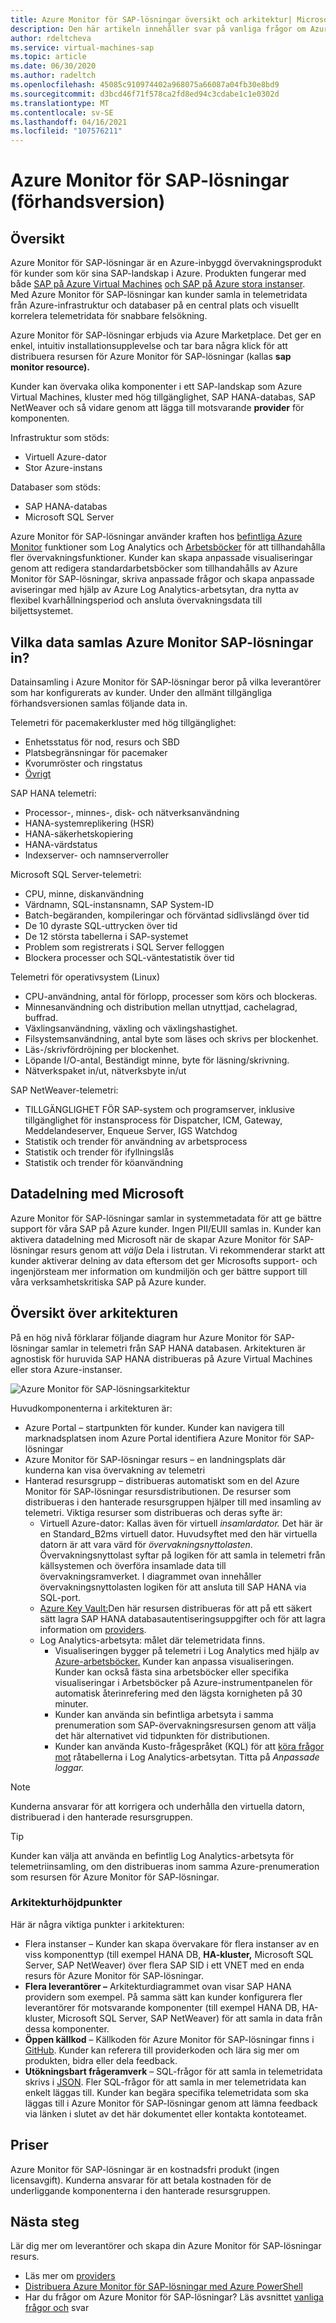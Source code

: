```yaml
---
title: Azure Monitor för SAP-lösningar översikt och arkitektur| Microsoft Docs
description: Den här artikeln innehåller svar på vanliga frågor om Azure Monitor för SAP-lösningar
author: rdeltcheva
ms.service: virtual-machines-sap
ms.topic: article
ms.date: 06/30/2020
ms.author: radeltch
ms.openlocfilehash: 45085c910974402a968075a66087a04fb30e8bd9
ms.sourcegitcommit: d3bcd46f71f578ca2fd8ed94c3cdabe1c1e0302d
ms.translationtype: MT
ms.contentlocale: sv-SE
ms.lasthandoff: 04/16/2021
ms.locfileid: "107576211"
---
```

# <a name="azure-monitor-for-sap-solutions-preview"></a>Azure Monitor för SAP-lösningar (förhandsversion)

## <a name="overview"></a>Översikt

Azure Monitor för SAP-lösningar är en Azure-inbyggd övervakningsprodukt för kunder som kör sina SAP-landskap i Azure. Produkten fungerar med både [SAP på Azure Virtual Machines](./hana-get-started.md) [och SAP på Azure stora instanser](./hana-overview-architecture.md).
Med Azure Monitor för SAP-lösningar kan kunder samla in telemetridata från Azure-infrastruktur och databaser på en central plats och visuellt korrelera telemetridata för snabbare felsökning.

Azure Monitor för SAP-lösningar erbjuds via Azure Marketplace. Det ger en enkel, intuitiv installationsupplevelse och tar bara några klick för att distribuera resursen för Azure Monitor för SAP-lösningar (kallas **sap monitor resource).**

Kunder kan övervaka olika komponenter i ett SAP-landskap som Azure Virtual Machines, kluster med hög tillgänglighet, SAP HANA-databas, SAP NetWeaver och så vidare genom att lägga till motsvarande **provider** för komponenten.

Infrastruktur som stöds:

- Virtuell Azure-dator
- Stor Azure-instans

Databaser som stöds:
- SAP HANA-databas
- Microsoft SQL Server

Azure Monitor för SAP-lösningar använder kraften hos [befintliga Azure Monitor](../../../azure-monitor/overview.md) funktioner som Log Analytics och [Arbetsböcker](../../../azure-monitor/visualize/workbooks-overview.md) för att tillhandahålla fler övervakningsfunktioner. Kunder kan [](../../../azure-monitor/visualize/workbooks-overview.md#getting-started) skapa anpassade visualiseringar genom att redigera standardarbetsböcker [](../../../azure-monitor/logs/log-analytics-tutorial.md) som tillhandahålls [](../../../azure-monitor/alerts/tutorial-response.md) av Azure Monitor för SAP-lösningar, skriva anpassade frågor och skapa anpassade aviseringar med hjälp av Azure Log Analytics-arbetsytan, dra nytta av flexibel kvarhållningsperiod och ansluta övervakningsdata till biljettsystemet. [](../../../azure-monitor/logs/manage-cost-storage.md#change-the-data-retention-period)

## <a name="what-data-does-azure-monitor-for-sap-solutions-collect"></a>Vilka data samlas Azure Monitor SAP-lösningar in?

Datainsamling i Azure Monitor för SAP-lösningar beror på vilka leverantörer som har konfigurerats av kunder. Under den allmänt tillgängliga förhandsversionen samlas följande data in.

Telemetri för pacemakerkluster med hög tillgänglighet:
- Enhetsstatus för nod, resurs och SBD
- Platsbegränsningar för pacemaker
- Kvorumröster och ringstatus
- [Övrigt](https://github.com/ClusterLabs/ha_cluster_exporter/blob/master/doc/metrics.md)

SAP HANA telemetri:
- Processor-, minnes-, disk- och nätverksanvändning
- HANA-systemreplikering (HSR)
- HANA-säkerhetskopiering
- HANA-värdstatus
- Indexserver- och namnserverroller

Microsoft SQL Server-telemetri:
- CPU, minne, diskanvändning
- Värdnamn, SQL-instansnamn, SAP System-ID
- Batch-begäranden, kompileringar och förväntad sidlivslängd över tid
- De 10 dyraste SQL-uttrycken över tid
- De 12 största tabellerna i SAP-systemet
- Problem som registrerats i SQL Server felloggen
- Blockera processer och SQL-väntestatistik över tid

Telemetri för operativsystem (Linux) 
- CPU-användning, antal för förlopp, processer som körs och blockeras. 
- Minnesanvändning och distribution mellan utnyttjad, cachelagrad, buffrad. 
- Växlingsanvändning, växling och växlingshastighet. 
- Filsystemsanvändning, antal byte som läses och skrivs per blockenhet. 
- Läs-/skrivfördröjning per blockenhet. 
- Löpande I/O-antal, Beständigt minne, byte för läsning/skrivning. 
- Nätverkspaket in/ut, nätverksbyte in/ut 

SAP NetWeaver-telemetri:

- TILLGÄNGLIGHET FÖR SAP-system och programserver, inklusive tillgänglighet för instansprocess för Dispatcher, ICM, Gateway, Meddelandeserver, Enqueue Server, IGS Watchdog
- Statistik och trender för användning av arbetsprocess
- Statistik och trender för ifyllningslås
- Statistik och trender för köanvändning

## <a name="data-sharing-with-microsoft"></a>Datadelning med Microsoft

Azure Monitor för SAP-lösningar samlar in systemmetadata för att ge bättre support för våra SAP på Azure kunder. Ingen PII/EUII samlas in.
Kunder kan aktivera datadelning med Microsoft när de skapar Azure Monitor för SAP-lösningar resurs genom att *välja* Dela i listrutan.
Vi rekommenderar starkt att kunder aktiverar delning av data eftersom det ger Microsofts support- och ingenjörsteam mer information om kundmiljön och ger bättre support till våra verksamhetskritiska SAP på Azure kunder.

## <a name="architecture-overview"></a>Översikt över arkitekturen

På en hög nivå förklarar följande diagram hur Azure Monitor för SAP-lösningar samlar in telemetri från SAP HANA databasen. Arkitekturen är agnostisk för huruvida SAP HANA distribueras på Azure Virtual Machines eller stora Azure-instanser.

![Azure Monitor för SAP-lösningsarkitektur](https://user-images.githubusercontent.com/75772258/115046700-62ff3280-9ef5-11eb-8d0d-cfcda526aeeb.png)

Huvudkomponenterna i arkitekturen är:
- Azure Portal – startpunkten för kunder. Kunder kan navigera till marknadsplatsen inom Azure Portal identifiera Azure Monitor för SAP-lösningar
- Azure Monitor för SAP-lösningar resurs – en landningsplats där kunderna kan visa övervakning av telemetri
- Hanterad resursgrupp – distribueras automatiskt som en del Azure Monitor för SAP-lösningar resursdistributionen. De resurser som distribueras i den hanterade resursgruppen hjälper till med insamling av telemetri. Viktiga resurser som distribueras och deras syfte är:
   - Virtuell Azure-dator: Kallas även för virtuell *insamlardator.* Det här är en Standard_B2ms virtuell dator. Huvudsyftet med den här virtuella datorn är att vara värd för *övervakningsnyttolasten*. Övervakningsnyttolast syftar på logiken för att samla in telemetri från källsystemen och överföra insamlade data till övervakningsramverket. I diagrammet ovan innehåller övervakningsnyttolasten logiken för att ansluta till SAP HANA via SQL-port.
   - [Azure Key Vault:](../../../key-vault/general/basic-concepts.md)Den här resursen distribueras för att på ett säkert sätt lagra SAP HANA databasautentiseringsuppgifter och för att lagra information om [providers](./azure-monitor-providers.md).
   - Log Analytics-arbetsyta: målet där telemetridata finns.
      - Visualiseringen bygger på telemetri i Log Analytics med hjälp av [Azure-arbetsböcker.](../../../azure-monitor/visualize/workbooks-overview.md) Kunder kan anpassa visualiseringen. Kunder kan också fästa sina arbetsböcker eller specifika visualiseringar i Arbetsböcker på Azure-instrumentpanelen för automatisk återinrefering med den lägsta kornigheten på 30 minuter.
      - Kunder kan använda sin befintliga arbetsyta i samma prenumeration som SAP-övervakningsresursen genom att välja det här alternativet vid tidpunkten för distributionen.
      - Kunder kan använda Kusto-frågespråket (KQL) för att [köra frågor mot](../../../azure-monitor/logs/log-query-overview.md) råtabellerna i Log Analytics-arbetsytan. Titta på *Anpassade loggar.*

> [!Note]
> Kunderna ansvarar för att korrigera och underhålla den virtuella datorn, distribuerad i den hanterade resursgruppen.

> [!Tip]
> Kunder kan välja att använda en befintlig Log Analytics-arbetsyta för telemetriinsamling, om den distribueras inom samma Azure-prenumeration som resursen för Azure Monitor för SAP-lösningar.

### <a name="architecture-highlights"></a>Arkitekturhöjdpunkter

Här är några viktiga punkter i arkitekturen:
 - Flera instanser – Kunder kan skapa övervakare för flera instanser av en viss komponenttyp (till exempel HANA DB, **HA-kluster,** Microsoft SQL Server, SAP NetWeaver) över flera SAP SID i ett VNET med en enda resurs för Azure Monitor för SAP-lösningar.
 - **Flera leverantörer –** Arkitekturdiagrammet ovan visar SAP HANA providern som exempel. På samma sätt kan kunder konfigurera fler leverantörer för motsvarande komponenter (till exempel HANA DB, HA-kluster, Microsoft SQL Server, SAP NetWeaver) för att samla in data från dessa komponenter.
 - **Öppen källkod** – Källkoden för Azure Monitor för SAP-lösningar finns i [GitHub](https://github.com/Azure/AzureMonitorForSAPSolutions). Kunder kan referera till providerkoden och lära sig mer om produkten, bidra eller dela feedback.
 - **Utökningsbart frågeramverk** – SQL-frågor för att samla in telemetridata skrivs i [JSON](https://github.com/Azure/AzureMonitorForSAPSolutions/blob/master/sapmon/content/SapHana.json). Fler SQL-frågor för att samla in mer telemetridata kan enkelt läggas till. Kunder kan begära specifika telemetridata som ska läggas till i Azure Monitor för SAP-lösningar genom att lämna feedback via länken i slutet av det här dokumentet eller kontakta kontoteamet.

## <a name="pricing"></a>Priser
Azure Monitor för SAP-lösningar är en kostnadsfri produkt (ingen licensavgift). Kunderna ansvarar för att betala kostnaden för de underliggande komponenterna i den hanterade resursgruppen.

## <a name="next-steps"></a>Nästa steg

Lär dig mer om leverantörer och skapa din Azure Monitor för SAP-lösningar resurs.
 - Läs mer om [providers](./azure-monitor-providers.md)
 - [Distribuera Azure Monitor för SAP-lösningar med Azure PowerShell](azure-monitor-sap-quickstart-powershell.md)
 - Har du frågor om Azure Monitor för SAP-lösningar? Läs avsnittet [vanliga frågor och](./azure-monitor-faq.md) svar
